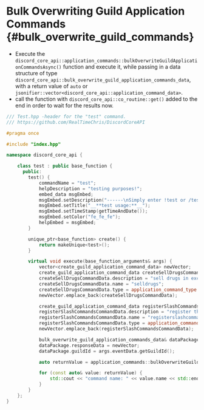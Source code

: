 Bulk Overwriting Guild Application Commands {#bulk_overwrite_guild_commands}
============
- Execute the `discord_core_api::application_commands::bulkOverwriteGuildApplicationCommandsAsync()` function and execute it, while passing in a data structure of type `discord_core_api::bulk_overwrite_guild_application_commands_data`, with a return value of `auto` or `jsonifier::vector<discord_core_api::application_command_data>`.
- call the function with `discord_core_api::co_routine::get()` added to the end in order to wait for the results now.

```cpp
/// Test.hpp -header for the "test" command.
/// https://github.com/RealTimeChris/DiscordCoreAPI

#pragma once

#include "index.hpp"

namespace discord_core_api {

	class test : public base_function {
	  public:
		test() {
			commandName = "test";
			helpDescription = "testing purposes!";
			embed_data msgEmbed;
			msgEmbed.setDescription("------\nSimply enter !test or /test!\n------");
			msgEmbed.setTitle("__**test usage:**__");
			msgEmbed.setTimeStamp(getTimeAndDate());
			msgEmbed.setColor("fe_fe_fe");
			helpEmbed = msgEmbed;
		}

		unique_ptr<base_function> create() {
			return makeUnique<test>();
		}

		virtual void execute(base_function_arguments& args) {
			vector<create_guild_application_command_data> newVector;
			create_guild_application_command_data createSellDrugsCommandData;
			createSellDrugsCommandData.description = "sell drugs in exchange for some currency!";
			createSellDrugsCommandData.name = "selldrugs";
			createSellDrugsCommandData.type = application_command_type::Chat_Input;
			newVector.emplace_back(createSellDrugsCommandData);

			create_guild_application_command_data registerSlashCommandsCommandData;
			registerSlashCommandsCommandData.description = "register the programmatically designated slash commands.";
			registerSlashCommandsCommandData.name = "registerslashcommands";
			registerSlashCommandsCommandData.type = application_command_type::Chat_Input;
			newVector.emplace_back(registerSlashCommandsCommandData);

			bulk_overwrite_guild_application_commands_data& dataPackage;
			dataPackage.responseData = newVector;
			dataPackage.guildId = args.eventData.getGuildId();

			auto returnValue = application_commands::bulkOverwriteGuildApplicationCommandsAsync(const dataPackage).get();

			for (const auto& value: returnValue) {
				std::cout << "command name: " << value.name << std::endl;
			}
		}
	};
}
```